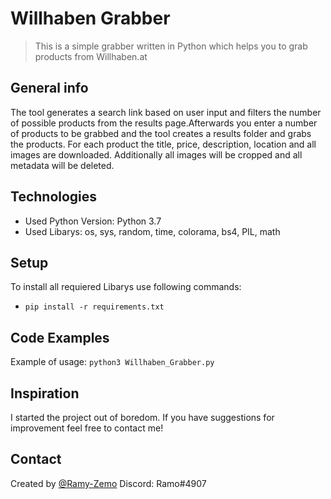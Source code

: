 # Willhaben Grabber
> This is a simple grabber written in Python which helps you to grab products from Willhaben.at

## General info
The tool generates a search link based on user input and filters the number of possible products from the results page.Afterwards you enter a number of products to be grabbed and the tool creates a results folder and grabs the products. For each product the title, price, description, location and all images are downloaded. Additionally all images will be cropped and all metadata will be deleted.

## Technologies
* Used Python Version: Python 3.7
* Used Libarys: os, sys, random, time, colorama, bs4, PIL, math 

## Setup
To install all requiered Libarys use following commands:
* `pip install -r requirements.txt`

## Code Examples
Example of usage:
`python3 Willhaben_Grabber.py`

## Inspiration
I started the project out of boredom. If you have suggestions for improvement feel free to contact me!

## Contact
Created by [@Ramy-Zemo](https://github.com/ramy-zemo)
Discord: Ramo#4907
